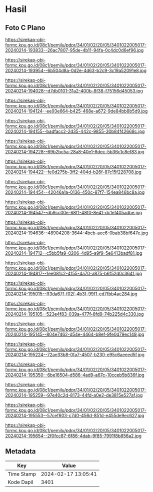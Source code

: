 # Hasil

## Foto C Plano

https://sirekap-obj-formc.kpu.go.id/08c1/pemilu/pdpr/34/01/02/20/05/3401022005017-20240214-193833--26ac7807-95de-4b11-94fa-0c4dc0d6ef96.jpg

https://sirekap-obj-formc.kpu.go.id/08c1/pemilu/pdpr/34/01/02/20/05/3401022005017-20240214-193954--6b504d8a-0d2e-4d63-b2c9-3c19a52091e8.jpg

https://sirekap-obj-formc.kpu.go.id/08c1/pemilu/pdpr/34/01/02/20/05/3401022005017-20240214-194028--d7db0101-31a2-400b-8f38-f75156d45053.jpg

https://sirekap-obj-formc.kpu.go.id/08c1/pemilu/pdpr/34/01/02/20/05/3401022005017-20240214-194124--ee93e664-b425-468e-a672-9de84bb8b5d9.jpg

https://sirekap-obj-formc.kpu.go.id/08c1/pemilu/pdpr/34/01/02/20/05/3401022005017-20240214-194155--badfacc2-2d35-442c-9855-30b84f42668c.jpg

https://sirekap-obj-formc.kpu.go.id/08c1/pemilu/pdpr/34/01/02/20/05/3401022005017-20240214-194228--69b2bc5a-28a8-40e1-8dec-5b36c1c8ef83.jpg

https://sirekap-obj-formc.kpu.go.id/08c1/pemilu/pdpr/34/01/02/20/05/3401022005017-20240214-194422--fe0d275b-3ff2-404d-b26f-87c15f228708.jpg

https://sirekap-obj-formc.kpu.go.id/08c1/pemilu/pdpr/34/01/02/20/05/3401022005017-20240214-194454--42046a1a-0136-450c-87f7-154ea846bc8a.jpg

https://sirekap-obj-formc.kpu.go.id/08c1/pemilu/pdpr/34/01/02/20/05/3401022005017-20240214-194547--db9cc00e-68f1-48f0-8e41-dc1ef405adbe.jpg

https://sirekap-obj-formc.kpu.go.id/08c1/pemilu/pdpr/34/01/02/20/05/3401022005017-20240214-194636--48904208-3644-4bcb-aec6-0bab38bf647e.jpg

https://sirekap-obj-formc.kpu.go.id/08c1/pemilu/pdpr/34/01/02/20/05/3401022005017-20240214-194712--c5bb5fa9-0206-4d95-a9f9-5e6413badf81.jpg

https://sirekap-obj-formc.kpu.go.id/08c1/pemilu/pdpr/34/01/02/20/05/3401022005017-20240214-194817--1ee081c2-4155-4a70-a875-b6f52d0c3641.jpg

https://sirekap-obj-formc.kpu.go.id/08c1/pemilu/pdpr/34/01/02/20/05/3401022005017-20240214-195015--ff3da67f-f02f-4b3f-99f1-ed7fbb4ac284.jpg

https://sirekap-obj-formc.kpu.go.id/08c1/pemilu/pdpr/34/01/02/20/05/3401022005017-20240214-195105--523e4f83-039a-477f-8fd9-74b225d4c330.jpg

https://sirekap-obj-formc.kpu.go.id/08c1/pemilu/pdpr/34/01/02/20/05/3401022005017-20240214-195145--804e7462-d54e-4464-b8ef-9fe0d79ec149.jpg

https://sirekap-obj-formc.kpu.go.id/08c1/pemilu/pdpr/34/01/02/20/05/3401022005017-20240214-195224--72ae33b8-0fa7-4507-b230-e95c6aeeed5f.jpg

https://sirekap-obj-formc.kpu.go.id/08c1/pemilu/pdpr/34/01/02/20/05/3401022005017-20240214-195350--6be16504-d586-4ad9-a67c-10cceb5b836f.jpg

https://sirekap-obj-formc.kpu.go.id/08c1/pemilu/pdpr/34/01/02/20/05/3401022005017-20240214-195259--97e40c2d-8173-44fd-a0e2-de3815e527af.jpg

https://sirekap-obj-formc.kpu.go.id/08c1/pemilu/pdpr/34/01/02/20/05/3401022005017-20240214-195553--57cef603-c7d0-456d-851d-e455de9ec627.jpg

https://sirekap-obj-formc.kpu.go.id/08c1/pemilu/pdpr/34/01/02/20/05/3401022005017-20240214-195654--2f0fcc87-6f86-4dab-9f85-7991f8b856a2.jpg


## Metadata

| Key        | Value               |
| ---------- | ------------------- |
| Time Stamp | 2024-02-17 13:05:41 |
| Kode Dapil | 3401                |



